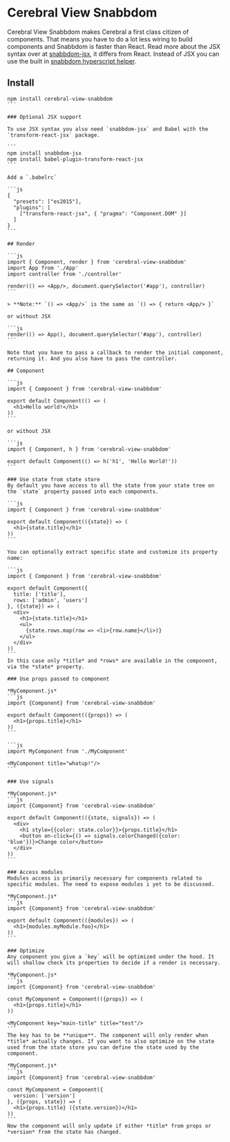# Cerebral View Snabbdom

Cerebral View Snabbdom makes Cerebral a first class citizen of components. That means you have to do a lot less wiring to build components and Snabbdom is faster than React. Read more about the JSX syntax over at [snabbdom-jsx](https://github.com/yelouafi/snabbdom-jsx), it differs from React. Instead of JSX you can use the built in [snabbdom hyperscript helper](https://github.com/paldepind/snabbdom#snabbdomh).

## Install
````
npm install cerebral-view-snabbdom
```

### Optional JSX support

To use JSX syntax you also need `snabbdom-jsx` and Babel with the `transform-react-jsx` package.

```
npm install snabbdom-jsx
npm install babel-plugin-transform-react-jsx
```

Add a `.babelrc`

```js
{
  "presets": ["es2015"],
  "plugins": [
    ["transform-react-jsx", { "pragma": "Component.DOM" }]
  ]
}
```

## Render

```js
import { Component, render } from 'cerebral-view-snabbdom'
import App from './App'
import controller from './controller'

render(() => <App/>, document.querySelector('#app'), controller)
```

> **Note:** `() => <App/>` is the same as `() => { return <App/> }`

or without JSX

```js
render(() => App(), document.querySelector('#app'), controller)
```

Note that you have to pass a callback to render the initial component, returning it. And you also have to pass the controller.

## Component

```js
import { Component } from 'cerebral-view-snabbdom'

export default Component(() => (
  <h1>Hello world!</h1>
))
```

or without JSX

```js
import { Component, h } from 'cerebral-view-snabbdom'

export default Component(() => h('h1', 'Hello World!'))
```

### Use state from state store
By default you have access to all the state from your state tree on the `state` property passed into each components.

```js
import { Component } from 'cerebral-view-snabbdom'

export default Component(({state}) => (
  <h1>{state.title}</h1>
))
```

You can optionally extract specific state and customize its property name:

```js
import { Component } from 'cerebral-view-snabbdom'

export default Component({
  title: ['title'],
  rows: ['admin', 'users']
}, ({state}) => (
  <div>
    <h1>{state.title}</h1>
    <ul>
      {state.rows.map(row => <li>{row.name}</li>)}
    </ul>
  </div>
))
```
In this case only *title* and *rows* are available in the component, via the *state* property.

### Use props passed to component

*MyComponent.js*
```js
import {Component} from 'cerebral-view-snabbdom'

export default Component(({props}) => (
  <h1>{props.title}</h1>
))
```

```js
import MyComponent from './MyComponent'

<MyComponent title="whatup!"/>
```

### Use signals

*MyComponent.js*
```js
import {Component} from 'cerebral-view-snabbdom'

export default Component(({state, signals}) => (
  <div>
    <h1 style={{color: state.color}}>{props.title}</h1>
    <button on-click={() => signals.colorChanged({color: 'blue'})}>Change color</button>
  </div>
))
```

### Access modules
Modules access is primarily necessary for components related to specific modules. The need to expose modules i yet to be discussed.

*MyComponent.js*
```js
import {Component} from 'cerebral-view-snabbdom'

export default Component(({modules}) => (
  <h1>{modules.myModule.foo}</h1>
))
```

### Optimize
Any component you give a `key` will be optimized under the hood. It will shallow check its properties to decide if a render is necessary.

*MyComponent.js*
```js
import {Component} from 'cerebral-view-snabbdom'

const MyComponent = Component(({props}) => (
  <h1>{props.title}</h1>
))

<MyComponent key="main-title" title="test"/>
```
The key has to be **unique**. The component will only render when *title* actually changes. If you want to also optimize on the state used from the state store you can define the state used by the component.

*MyComponent.js*
```js
import {Component} from 'cerebral-view-snabbdom'

const MyComponent = Component({
  version: ['version']
}, ({props, state}) => (
  <h1>{props.title} ({state.version})</h1>
))
```
Now the component will only update if either *title* from props or *version* from the state has changed.
